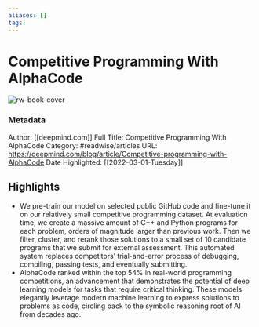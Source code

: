 ```yaml
---
aliases: []
tags:
---
```

# Competitive Programming With AlphaCode

![rw-book-cover](https://readwise-assets.s3.amazonaws.com/static/images/article0.00998d930354.png)
### Metadata
Author: [[deepmind.com]]
Full Title: Competitive Programming With AlphaCode
Category: #readwise/articles
URL: https://deepmind.com/blog/article/Competitive-programming-with-AlphaCode
Date Highlighted: [[2022-03-01-Tuesday]]

## Highlights
- We pre-train our model on selected public GitHub code and fine-tune it on our relatively small competitive programming dataset. At evaluation time, we create a massive amount of C++ and Python programs for each problem, orders of magnitude larger than previous work. Then we filter, cluster, and rerank those solutions to a small set of 10 candidate programs that we submit for external assessment. This automated system replaces competitors’ trial-and-error process of debugging, compiling, passing tests, and eventually submitting.
- AlphaCode ranked within the top 54% in real-world programming competitions, an advancement that demonstrates the potential of deep learning models for tasks that require critical thinking. These models elegantly leverage modern machine learning to express solutions to problems as code, circling back to the symbolic reasoning root of AI from decades ago.

